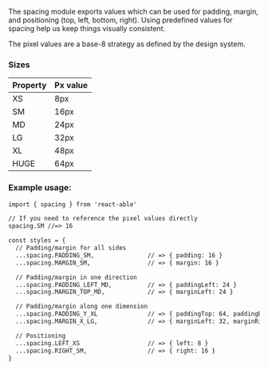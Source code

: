 The spacing module exports values which can be used for padding, margin, and positioning (top, left, bottom, right).
Using predefined values for spacing help us keep things visually consistent.

The pixel values are a base-8 strategy as defined by the design system.
### Sizes
| Property   | Px value  |
|------------|-----------|
| XS         | 8px       |
| SM         | 16px      |
| MD         | 24px      |
| LG         | 32px      |
| XL         | 48px      |
| HUGE       | 64px      |

### Example usage:

```markdown
import { spacing } from 'react-able'

// If you need to reference the pixel values directly
spacing.SM //=> 16

const styles = {
  // Padding/margin for all sides
  ...spacing.PADDING_SM,               // => { padding: 16 }
  ...spacing.MARGIN_SM,                // => { margin: 16 }

  // Padding/margin in one direction
  ...spacing.PADDING_LEFT_MD,          // => { paddingLeft: 24 }
  ...spacing.MARGIN_TOP_MD,            // => { marginLeft: 24 }

  // Padding/margin along one dimension
  ...spacing.PADDING_Y_XL              // => { paddingTop: 64, paddingBottom: 64 }
  ...spacing.MARGIN_X_LG,              // => { marginLeft: 32, marginRight: 32 }

  // Positioning
  ...spacing.LEFT_XS                   // => { left: 8 }
  ...spacing.RIGHT_SM,                 // => { right: 16 }
}
```
